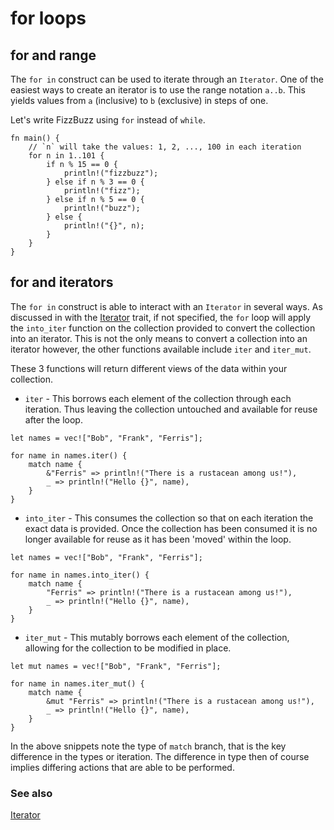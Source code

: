 # for loops

## for and range

The `for in` construct can be used to iterate through an `Iterator`.
One of the easiest ways to create an iterator is to use the range
notation `a..b`. This yields values from `a` (inclusive) to `b`
(exclusive) in steps of one.

Let's write FizzBuzz using `for` instead of `while`.

```rust,editable
fn main() {
    // `n` will take the values: 1, 2, ..., 100 in each iteration
    for n in 1..101 {
        if n % 15 == 0 {
            println!("fizzbuzz");
        } else if n % 3 == 0 {
            println!("fizz");
        } else if n % 5 == 0 {
            println!("buzz");
        } else {
            println!("{}", n);
        }
    }
}
```

## for and iterators

The `for in` construct is able to interact with an `Iterator` in several ways.
As discussed in with the [Iterator][iter] trait, if not specified, the `for`
loop will apply the `into_iter` function on the collection provided to convert
the collection into an iterator. This is not the only means to convert a
collection into an iterator however, the other functions available include
`iter` and `iter_mut`.

These 3 functions will return different views of the data within your
collection.

* `iter` - This borrows each element of the collection through each iteration.
  Thus leaving the collection untouched and available for reuse after the loop.

```rust, editable
let names = vec!["Bob", "Frank", "Ferris"];

for name in names.iter() {
    match name {
        &"Ferris" => println!("There is a rustacean among us!"),
        _ => println!("Hello {}", name),
    }
}
```

* `into_iter` - This consumes the collection so that on each iteration the exact
  data is provided. Once the collection has been consumed it is no longer
  available for reuse as it has been 'moved' within the loop.

```rust, editable
let names = vec!["Bob", "Frank", "Ferris"];

for name in names.into_iter() {
    match name {
        "Ferris" => println!("There is a rustacean among us!"),
        _ => println!("Hello {}", name),
    }
}
```

* `iter_mut` - This mutably borrows each element of the collection, allowing for
  the collection to be modified in place.

```rust, editable
let mut names = vec!["Bob", "Frank", "Ferris"];

for name in names.iter_mut() {
    match name {
        &mut "Ferris" => println!("There is a rustacean among us!"),
        _ => println!("Hello {}", name),
    }
}
```

In the above snippets note the type of `match` branch, that is the key
difference in the types or iteration. The difference in type then of course
implies differing actions that are able to be performed.

### See also

[Iterator][iter]

[iter]: trait/iter.html
